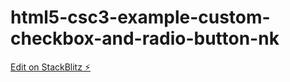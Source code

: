 # html5-csc3-example-custom-checkbox-and-radio-button-nk

[Edit on StackBlitz ⚡️](https://stackblitz.com/edit/web-platform-ay3svu)